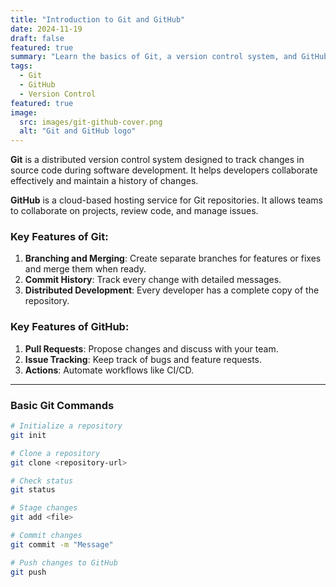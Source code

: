 ```yaml
---
title: "Introduction to Git and GitHub"
date: 2024-11-19
draft: false
featured: true
summary: "Learn the basics of Git, a version control system, and GitHub, a platform for collaborating on code projects."
tags:
  - Git
  - GitHub
  - Version Control
featured: true
image:
  src: images/git-github-cover.png
  alt: "Git and GitHub logo"
---
```

**Git** is a distributed version control system designed to track changes in source code during software development. It helps developers collaborate effectively and maintain a history of changes.

**GitHub** is a cloud-based hosting service for Git repositories. It allows teams to collaborate on projects, review code, and manage issues.

### Key Features of Git:
1. **Branching and Merging**: Create separate branches for features or fixes and merge them when ready.
2. **Commit History**: Track every change with detailed messages.
3. **Distributed Development**: Every developer has a complete copy of the repository.

### Key Features of GitHub:
1. **Pull Requests**: Propose changes and discuss with your team.
2. **Issue Tracking**: Keep track of bugs and feature requests.
3. **Actions**: Automate workflows like CI/CD.

---

### Basic Git Commands
```bash
# Initialize a repository
git init

# Clone a repository
git clone <repository-url>

# Check status
git status

# Stage changes
git add <file>

# Commit changes
git commit -m "Message"

# Push changes to GitHub
git push
